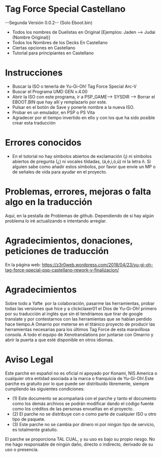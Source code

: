 # Tag Force Special Castellano

--Segunda Versión 0.0.2--
(Solo Eboot.bin)

- Todos los nombres de Duelistas en Original [Ejemplos: Jaden --> Judai (Nombre Original)]
- Todos los Nombres de los Decks En Castellano
- Ciertas opciones en Castellano
- Tutorial para principiantes en Castellano


# Instrucciones

- Buscar la ISO o tenerla de Yu-Gi-Oh! Tag Force Special Arc-V
- Buscar el Programa UMD GEN v.4.00
- Abrir la ISO con este programa, ir a PSP_GAME--> SYSDIR --> Borrar el EBOOT.BIN que hay allí y remplazarlo por este.
- Pulsar en el botón de Save y ponerle nombre a la nueva ISO.
- Probar en un emulador, en PSP o PS Vita
- Agradecer por el tiempo invertido en ello y con los que ha sido posible crear esta traducción


# Errores conocidos

- En el tutorial no hay símbolos abiertos de exclamación (¡) ni símbolos abiertos de pregunta (¿) ni vocales tildadas, (á,é,í,ó,ú) ni la letra ñ. Si alguien sabe como añadir estos símbolos, por favor que envíe un MP o de señales de vida para ayudar en el proyecto.


# Problemas, errores, mejoras o falta algo en la traducción

Aquí, en la pestalla de Problemas de github. Dependiendo de si hay algún problema lo iré actualizando e intentando arreglar.



# Agradecimientos, donaciones, peticiones de traducción

En la página web: https://z3r0web.wordpress.com/2018/04/23/yu-gi-oh-tag-force-special-psp-castellano-rework-y-finalizacion/

# Agradecimientos

Sobre todo a Yafte  por la colaboración, pasarme las herramientas, probar todas las versiones que hice y a clickclaxer01 el Dios de Yu-Gi-Oh! primero por su traducción al inglés que sin él tendríamos que tirar de google translate y por contestarnos con las herramientas que se habían perdido hace tiempo.A Omarrio por meterse en el titánico proyecto de producir las herramientas necesarias para los últimos Tag Force de esta maravillosa consola. A todo el equipo de Xenotranslations por juntarse con Omarrio y abrir la puerta a que esté disponible en otros idiomas.



# Aviso Legal

Este parche en español no es oficial ni apoyado por Konami, NIS America o cualquier otra entidad asociada a la marca o franquicia de Yu-Gi-Oh!.Este parche es gratuito por lo que puede ser distribuido libremente, siempre cumpliendo las siguientes condiciones: 
- (1) Este documento se acompañará con el parche y tanto el documento como los demás archivos se podrán modificar dando el código fuente como los créditos de las personas envueltas en el proyecto. 
- (2) El parche no se distribuye con o como parte de cualquier ISO u otro tipo de paquete. 
- (3) Este parche no se cambia por dinero ni por ningún tipo de servicio, es totalmente gratuito.

El parche se proporciona TAL CUAL, y su uso es bajo su propio riesgo. No me hago responsable de ningún daño, directo o indirecto, derivado de su uso o presencia.


